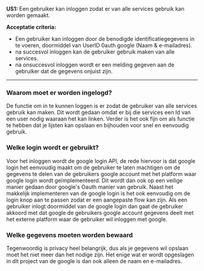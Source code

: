 **US1:** Een gebruiker kan inloggen zodat er van alle services gebruik kan worden gemaakt.

**Acceptatie criteria:**
- Een gebruiker kan inloggen door de benodigde identificatiegegevens in te voeren, doormiddel van UserID 0auth google (Naam & e-mailadres).
- na succesvol inloggen kan de gebruiker gebruik maken van alle services.
- na onsuccesvol inloggen wordt er een melding gegeven aan de gebruiker dat de gegevens onjuist zijn.

---------------------------------------------------------------------------------------
### Waarom moet er worden ingelogd?
De functie om in te kunnen loggen is er zodat de gebruiker van alle services gebruik kan maken. Dit wordt gedaan omdat er bij die services een Id van een user nodig waaraan het kan linken.
Verder is het ook fijn om als functie te hebben dat je lijsten kan opslaan en bijhouden voor snel en eenvoudig gebruik.

### Welke login wordt er gebruikt?
Voor het inloggen wordt de google login API, de rede hiervoor is dat google login het eenvoudig maakt om de gebruiker te laten machtigen om de gegevens te delen van de gebruikers google account met het platform waar google login wordt geïmplementeerd. Dit wordt dan ook op een veilige manier gedaan door google's Oauth manier van gebruik.
Naast het makkelijk implementeren van de google login is het ook eenvoudig om de login knop aan te passen zodat er een aangepaste flow kan zijn.
Als een gebruiker inlogt doormiddel van de google login dan gaat de gebruiker akkoord met dat google de gebruikers google account gegevens deelt met het externe platform waar de gebruiker wil inloggen met google.

### Welke gegevens moeten worden bewaard
Tegenwoordig is privacy heel belangrijk, dus als je gegevens wil opslaan moet het niet meer dan het nodige zijn. Het enige wat er wordt opgeslagen in dit project van de google is dan ook alleen de naam en e-mailadres.